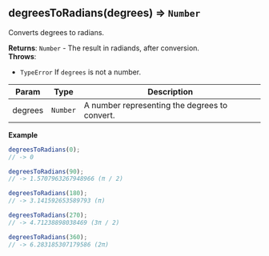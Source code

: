 <a name="degreesToRadians"></a>

## degreesToRadians(degrees) ⇒ <code>Number</code>
Converts degrees to radians.

**Returns**: <code>Number</code> - The result in radiands, after conversion.  
**Throws**:

- <code>TypeError</code> If `degrees` is not a number.


| Param | Type | Description |
| --- | --- | --- |
| degrees | <code>Number</code> | A number representing the degrees to convert. |

**Example**  
```js
degreesToRadians(0);
// -> 0

degreesToRadians(90);
// -> 1.5707963267948966 (π / 2)

degreesToRadians(180);
// -> 3.141592653589793 (π)

degreesToRadians(270);
// -> 4.71238898038469 (3π / 2)

degreesToRadians(360);
// -> 6.283185307179586 (2π)
```
